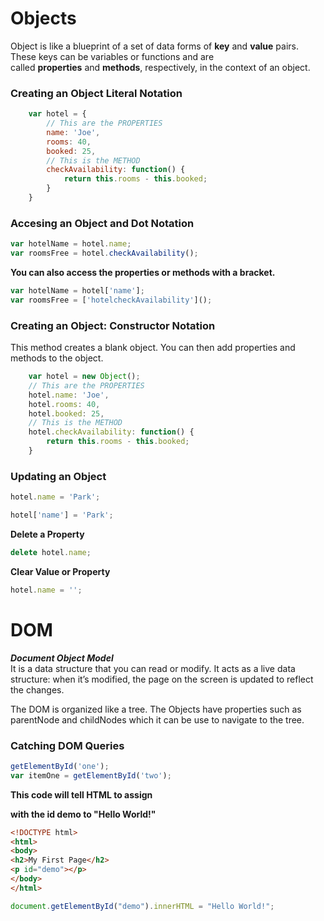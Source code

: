 # Objects
Object is like a blueprint of a set of data forms of **key** and **value** pairs. These keys can be variables or functions and are called **properties** and **methods**, respectively, in the context of an object.
### Creating an Object Literal Notation

```javascript
    var hotel = {
        // This are the PROPERTIES
        name: 'Joe',
        rooms: 40,
        booked: 25,
        // This is the METHOD
        checkAvailability: function() {
            return this.rooms - this.booked;
        }
    }
```

### Accesing an Object and Dot Notation

```javascript
var hotelName = hotel.name;
var roomsFree = hotel.checkAvailability();
```

**You can also access the properties or methods with a bracket.**

```javascript
var hotelName = hotel['name'];
var roomsFree = ['hotelcheckAvailability']();
```

### Creating an Object: Constructor Notation

This method creates a blank object. You can then add properties and methods to the object.

```javascript
    var hotel = new Object();
    // This are the PROPERTIES
    hotel.name: 'Joe',
    hotel.rooms: 40,
    hotel.booked: 25,
    // This is the METHOD
    hotel.checkAvailability: function() {
        return this.rooms - this.booked;
    }
```

### Updating an Object

```javascript
hotel.name = 'Park';
```

```javascript
hotel['name'] = 'Park';
```

**Delete a Property**

```javascript
delete hotel.name;
```

**Clear Value or Property**

```javascript
hotel.name = '';
```

# DOM
***Document Object Model***<br />
It is a data structure that you can read or modify. It acts as a live data structure: when it’s modified, the page on the screen is updated to reflect the changes.<br />

The DOM is organized like a tree. The Objects have properties such as parentNode and childNodes which it can be use to navigate to the tree.

### Catching DOM Queries

```javascript
getElementById('one');
var itemOne = getElementById('two');
```

**This code will tell HTML to assign <p> with the id demo to "Hello World!"**

```html
<!DOCTYPE html>
<html>
<body>
<h2>My First Page</h2>
<p id="demo"></p>
</body>
</html>
```

```javascript
document.getElementById("demo").innerHTML = "Hello World!";
```

